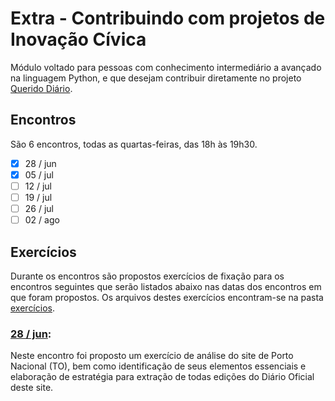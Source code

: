 # Extra - Contribuindo com projetos de Inovação Cívica

Módulo voltado para pessoas com conhecimento intermediário a avançado na linguagem Python, e que desejam contribuir diretamente no projeto [Querido Diário](https://queridodiario.ok.org.br/).

## Encontros

São 6 encontros, todas as quartas-feiras, das 18h às 19h30.

* [X] 28 / jun
* [X] 05 / jul
* [ ] 12 / jul
* [ ] 19 / jul
* [ ] 26 / jul
* [ ] 02 / ago

## Exercícios

Durante os encontros são propostos exercícios de fixação para os encontros seguintes que serão listados abaixo nas datas dos encontros em que foram propostos. Os arquivos destes exercícios encontram-se na pasta [exercícios](exercicios).

### [28 / jun](exercicios/01_28jun_tipos-elementos-requisições-estratégia.docx):

Neste encontro foi proposto um exercício de análise do site de Porto Nacional (TO), bem como identificação de seus elementos essenciais e elaboração de estratégia para extração de todas edições do Diário Oficial deste site.
